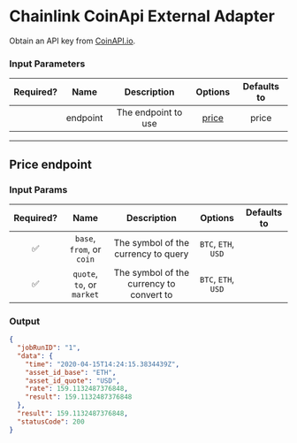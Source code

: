 # Chainlink CoinApi External Adapter

Obtain an API key from [CoinAPI.io](https://www.coinapi.io/pricing).

### Input Parameters

| Required? |   Name   |     Description     |         Options          | Defaults to |
| :-------: | :------: | :-----------------: | :----------------------: | :---------: |
|           | endpoint | The endpoint to use | [price](#Price-endpoint) |    price    |

---

## Price endpoint

### Input Params

| Required? |            Name            |               Description                |       Options       | Defaults to |
| :-------: | :------------------------: | :--------------------------------------: | :-----------------: | :---------: |
|    ✅     | `base`, `from`, or `coin`  |   The symbol of the currency to query    | `BTC`, `ETH`, `USD` |             |
|    ✅     | `quote`, `to`, or `market` | The symbol of the currency to convert to | `BTC`, `ETH`, `USD` |             |

### Output

```json
{
  "jobRunID": "1",
  "data": {
    "time": "2020-04-15T14:24:15.3834439Z",
    "asset_id_base": "ETH",
    "asset_id_quote": "USD",
    "rate": 159.1132487376848,
    "result": 159.1132487376848
  },
  "result": 159.1132487376848,
  "statusCode": 200
}
```
